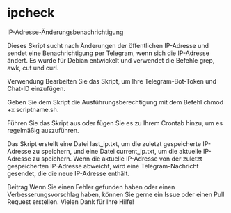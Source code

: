 # ipcheck
IP-Adresse-Änderungsbenachrichtigung

Dieses Skript sucht nach Änderungen der öffentlichen IP-Adresse und sendet eine Benachrichtigung per Telegram, wenn sich die IP-Adresse ändert. Es wurde für Debian entwickelt und verwendet die Befehle  grep, awk, cut und curl.

Verwendung
Bearbeiten Sie das Skript, um Ihre Telegram-Bot-Token und Chat-ID einzufügen.

Geben Sie dem Skript die Ausführungsberechtigung mit dem Befehl chmod +x scriptname.sh.

Führen Sie das Skript aus oder fügen Sie es zu Ihrem Crontab hinzu, um es regelmäßig auszuführen.

Das Skript erstellt eine Datei last_ip.txt, um die zuletzt gespeicherte IP-Adresse zu speichern, und eine Datei current_ip.txt, um die aktuelle IP-Adresse zu speichern.
Wenn die aktuelle IP-Adresse von der zuletzt gespeicherten IP-Adresse abweicht, wird eine Telegram-Nachricht gesendet, die die neue IP-Adresse enthält.

Beitrag
Wenn Sie einen Fehler gefunden haben oder einen Verbesserungsvorschlag haben, können Sie gerne ein Issue oder einen Pull Request erstellen. Vielen Dank für Ihre Hilfe!
